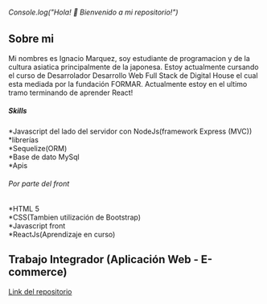 ###### Console.log("Hola! 👋 Bienvenido a mi repositorio!") 
<!--
**ignacioM3/IgnacioM3** is a ✨ _special_ ✨ repository because its `README.md` (this file) appears on your GitHub profile.
-->
## Sobre mi

Mi nombres es Ignacio Marquez, soy estudiante de programacion y de la cultura asiatica principalmente de la japonesa. Estoy actualmente cursando el curso de Desarrolador Desarrollo Web Full Stack de Digital House el cual esta mediada por la fundación FORMAR. Actualmente estoy en el ultimo tramo terminando de aprender React! <br>
##### Skills <br>
*Javascript del lado del servidor con NodeJs(framework Express (MVC)) <br>
*librerías <br>
*Sequelize(ORM)<br> 
*Base de dato MySql <br>
*Apis<br>
###### Por parte del front <br>
*HTML 5 <br>
*CSS(Tambien utilización de Bootstrap)<br>
*Javascript front<br>
*ReactJs(Aprendizaje en curso)<br>
## Trabajo Integrador (Aplicación Web - E-commerce)
<a href="https://github.com/DavidToja91/Grupo_12_NiceSweet">Link del repositorio</a>
